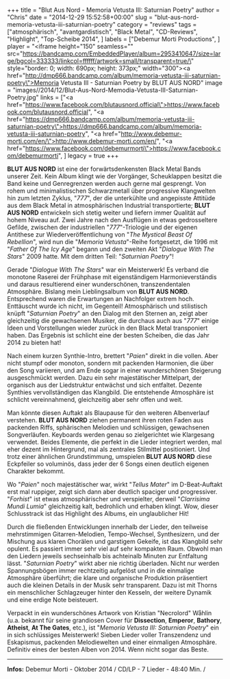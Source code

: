 +++
title = "Blut Aus Nord - Memoria Vetusta III: Saturnian Poetry"
author = "Chris"
date = "2014-12-29 15:52:58+00:00"
slug = "blut-aus-nord-memoria-vetusta-iii-saturnian-poetry"
category = "reviews"
tags = ["atmosphärisch", "avantgardistisch", "Black Metal", "CD-Reviews", "Highlight", "Top-Scheibe 2014", ]
labels = ["Debemur Morti Productions", ]
player = "<iframe height=\"150\" seamless=\"\" src=\"https://bandcamp.com/EmbeddedPlayer/album=2953410647/size=large/bgcol=333333/linkcol=ffffff/artwork=small/transparent=true/\" style=\"border: 0; width: 690px; height: 373px;\" width=\"300\"><a href=\"http://dmp666.bandcamp.com/album/memoria-vetusta-iii-saturnian-poetry\">Memoria Vetusta III - Saturnian Poetry by BLUT AUS NORD</a></iframe>"
image = "images//2014/12/Blut-Aus-Nord-Memodia-Vetusta-III-Saturnian-Poetry.jpg"
links = ["<a href=\"https://www.facebook.com/blutausnord.official\">https://www.facebook.com/blutausnord.official</a>", "<a href=\"https://dmp666.bandcamp.com/album/memoria-vetusta-iii-saturnian-poetry\">https://dmp666.bandcamp.com/album/memoria-vetusta-iii-saturnian-poetry</a>", "<a href=\"http://www.debemur-morti.com/en/\">http://www.debemur-morti.com/en/</a>", "<a href=\"https://www.facebook.com/debemurmorti\">https://www.facebook.com/debemurmorti</a>", ]
legacy = true
+++



**BLUT AUS NORD** ist eine der forwärtsdenkensten Black Metal Bands unserer Zeit. Kein Album klingt wie der Vorgänger, Scheuklappen besitzt die Band keine und Genregrenzen werden auch gerne mal gesprengt. Von rohem und minimalistischen Schwarzmetall über progressive Klangwelten hin zum letzten Zyklus, "_777_", der die unterkühlte und angepisste Attitüde aus dem Black Metal in atmosphärischen Industrial transportierte; **BLUT AUS NORD** entwickeln sich stetig weiter und liefern immer Qualität auf hohem Niveau auf. Zwei Jahre nach den Ausflügen in etwas gedrosseltere Gefilde, zwischen der industriellen "_777_"-Triologie und der eigenen Antithese zur Wiederveröffentlichung von "_The Mystical Beast Of Rebellion_", wird nun die "_Memoria Vetusta_"-Reihe fortgesetzt, die 1996 mit "_Father Of The Icy Age_" begann und den zweiten Akt "_Dialogue With The Stars_" 2009 hatte. Mit dem dritten Teil: "_Saturnian Poetry_"!

Gerade "_Dialogue With The Stars_" war ein Meisterwerk! Es verband die monotone Raserei der Frühphase mit eigenständigem Harmonieverständis und daraus resultierend einer wunderschönen, transzendentalen Atmosphäre. Bislang mein Lieblingsalbum von **BLUT AUS NORD**. Entsprechend waren die Erwartungen an Nachfolger extrem hoch. Enttäuscht wurde ich nicht, im Gegenteil! Atmosphärisch und stilistisch knüpft "_Saturnian Poetry_" an den Dialog mit den Sternen an, zeigt aber gleichzeitig die gewachsenen Musiker, die durchaus auch aus "_777_" einige Ideen und Vorstellungen wieder zurück in den Black Metal transponiert haben. Das Ergebnis ist schlicht eine der besten Scheiben, die das Jahr 2014 zu bieten hat!

Nach einem kurzen Synthie-Intro, brettert "_Paien_" direkt in die vollen. Aber nicht stumpf oder monoton, sondern mit packenden Harmonien, die über den Song variieren, und am Ende sogar in einer wunderschönen Steigerung ausgeschmückt werden. Dazu ein sehr majestätischer Mittelpart, der organisch aus der Liedstruktur entwächst und sich entfaltet. Dezente Synthies vervollständigen das Klangbild. Die entstehende Atmosphäre ist schlicht vereinnahmend, gleichzeitig aber sehr offen und weit.

Man könnte diesen Auftakt als Blaupause für den weiteren Albenverlauf verstehen. **BLUT AUS NORD** ziehen permanent ihren roten Faden aus packenden Riffs, sphärischen Melodien und schlüssigen, gewachsenen Songverläufen. Keyboards werden genau so zielgerichtet wie Klargesang verwendet. Beides Elemente, die perfekt in die Lieder integriert werden, mal eher dezent im Hintergrund, mal als zentrales Stilmittel positioniert. Und trotz einer ähnlichen Grundstimmung, umspielen **BLUT AUS NORD** diese Eckpfeiler so voluminös, dass jeder der 6 Songs einen deutlich eigenen Charakter bekommt.

Wo "_Paien_" noch majestätischer war, wirkt "_Tellus Mater_" im D-Beat-Auftakt erst mal ruppiger, zeigt sich dann aber deutlich spaciger und progressiver. "_Forhist_" ist etwas atmosphärischer und verspielter, derweil "_Clarrisima Mundi Lumia_" gleichzeitig kalt, bedrohlich und erhaben klingt. Wow, dieser Schlusstrack ist das Highlight des Albums, ein unglaublicher Hit!

Durch die fließenden Entwicklungen innerhalb der Lieder, den teilweise mehrstimmigen Gitarren-Melodien, Tempo-Wechsel, Synthesizern, und der Mischung aus klaren Chorälen und garstigem Gekeife, ist das Klangbild sehr opulent. Es passiert immer sehr viel auf sehr kompakten Raum. Obwohl man den Liedern jeweils sechseinhalb bis achteinalb Minuten zur Entfaltung lässt.
"_Saturnian Poetry_" wirkt aber nie richtig überladen. Nicht nur werden Spannungsbögen immer rechtzeitig aufgelöst und in die einmalige Atmosphäre überführt; die klare und organische Produktion präsentiert auch die kleinen Details in der Musik sehr transparent. Dazu ist mit Thorns ein menschlicher Schlagzeuger hinter den Kesseln, der weitere Dynamik und eine erdige Note beisteuert.

Verpackt in ein wunderschönes Artwork von Kristian "Necrolord" Wåhlin (u.a. bekannt für seine grandiosen Cover für **Dissection**, **Emperor**, **Bathory**, **Atheist**, **At The Gates**, etc.), ist "_Memoria Vetusta III: Saturnian Poetry_" ein in sich schlüssiges Meisterwerk! Sieben Lieder voller Transzendenz und Eskapismus, packenden Melodiewelten und einer einmaligen Atmosphäre. Definitiv eines der besten Alben von 2014. Wenn nicht sogar das Beste.





---
**Infos:**
Debemur Morti - Oktober 2014 / 
CD/LP - 7 Lieder - 48:40 Min. / 
